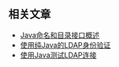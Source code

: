 ## 相关文章

+ [Java命名和目录接口概述](https://tu-yucheng.github.io/java/2023/06/15/jndi.html)
+ [使用纯Java的LDAP身份验证](https://tu-yucheng.github.io/java/2023/06/15/java-ldap-auth.html)
+ [使用Java测试LDAP连接](https://tu-yucheng.github.io/java/2023/06/15/java-test-ldap-connections.html)